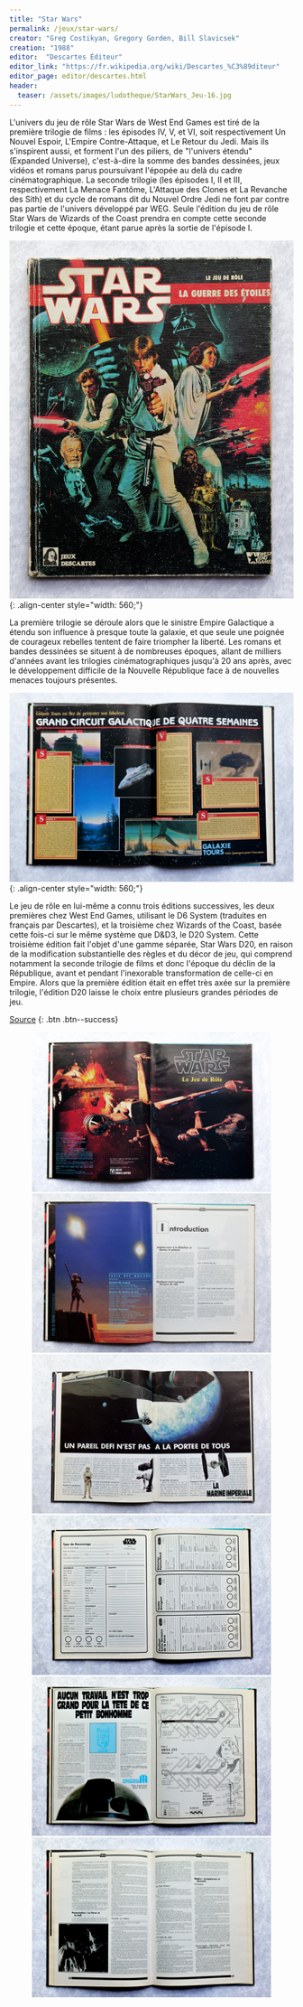 ```yaml
---
title: "Star Wars"
permalink: /jeux/star-wars/
creator: "Greg Costikyan, Gregory Gorden, Bill Slavicsek"
creation: "1988"
editor:  "Descartes Éditeur"
editor_link: "https://fr.wikipedia.org/wiki/Descartes_%C3%89diteur"
editor_page: editor/descartes.html
header:
  teaser: /assets/images/ludotheque/StarWars_Jeu-16.jpg
---
```


L'univers du jeu de rôle Star Wars de West End Games est tiré de la première trilogie de films : les épisodes IV, V, et VI, soit respectivement Un Nouvel Espoir, L'Empire Contre-Attaque, et Le Retour du Jedi. Mais ils s'inspirent aussi, et forment l'un des piliers, de "l'univers étendu" (Expanded Universe), c'est-à-dire la somme des bandes dessinées, jeux vidéos et romans parus poursuivant l'épopée au delà du cadre cinématographique. La seconde trilogie (les épisodes I, II et III, respectivement La Menace Fantôme, L'Attaque des Clones et La Revanche des Sith) et du cycle de romans dit du Nouvel Ordre Jedi ne font par contre pas partie de l'univers développé par WEG. Seule l'édition du jeu de rôle Star Wars de Wizards of the Coast prendra en compte cette seconde trilogie et cette époque, étant parue après la sortie de l'épisode I.

![styled-image](/assets/images/ludotheque/StarWars_Jeu-13.jpg "Laby"){: .align-center style="width: 560;"}

La première trilogie se déroule alors que le sinistre Empire Galactique a étendu son influence à presque toute la galaxie, et que seule une poignée de courageux rebelles tentent de faire triompher la liberté. Les romans et bandes dessinées se situent à de nombreuses époques, allant de milliers d'années avant les trilogies cinématographiques jusqu'à 20 ans après, avec le développement difficile de la Nouvelle République face à de nouvelles menaces toujours présentes.

![styled-image](/assets/images/ludotheque/StarWars_Jeu-18.jpg "Laby"){: .align-center style="width: 560;"}

Le jeu de rôle en lui-même a connu trois éditions successives, les deux premières chez West End Games, utilisant le D6 System (traduites en français par Descartes), et la troisième chez Wizards of the Coast, basée cette fois-ci sur le même système que D&D3, le D20 System. Cette troisième édition fait l'objet d'une gamme séparée, Star Wars D20, en raison de la modification substantielle des règles et du décor de jeu, qui comprend notamment la seconde trilogie de films et donc l'époque du déclin de la République, avant et pendant l'inexorable transformation de celle-ci en Empire. Alors que la première édition était en effet très axée sur la première trilogie, l'édition D20 laisse le choix entre plusieurs grandes périodes de jeu.

[Source](https://www.legrog.org/jeux/star-wars-d6/star-wars-fr)
{: .btn .btn--success} 

<figure class="half">

  <img src="/assets/images/ludotheque/StarWars_Jeu-14.jpg">
  <img src="/assets/images/ludotheque/StarWars_Jeu-15.jpg">
  <img src="/assets/images/ludotheque/StarWars_Jeu-16.jpg">
  <img src="/assets/images/ludotheque/StarWars_Jeu-17.jpg">
  <img src="/assets/images/ludotheque/StarWars_Jeu-19.jpg">
  <img src="/assets/images/ludotheque/StarWars_Jeu-20.jpg">

</figure>